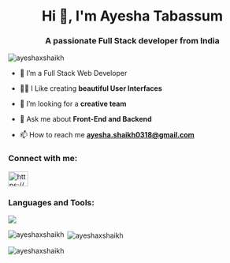 <h1 align="center">Hi 👋, I'm Ayesha Tabassum</h1>
<h3 align="center">A passionate Full Stack developer from India</h3>
<p align="left"> <img src="https://komarev.com/ghpvc/?username=ayeshaxshaikh&label=Profile%20views&color=0e75b6&style=flat" alt="ayeshaxshaikh" /> </p>

- 🌱 I’m a Full Stack Web Developer

- 👨‍💻 I Like creating **beautiful User Interfaces**

- 🤝 I’m looking for a **creative team**

- 💬 Ask me about **Front-End and Backend**

- 📫 How to reach me **ayesha.shaikh0318@gmail.com**

<h3 align="left">Connect with me:</h3>
<p align="left">
<a href="https://www.linkedin.com/in/ayeshaxshaikh/" target="_blank"><img align="center" src="https://raw.githubusercontent.com/rahuldkjain/github-profile-readme-generator/master/src/images/icons/Social/linked-in-alt.svg" alt="https://www.linkedin.com/in/ayeshaxshaikh/" height="30" width="40" /></a>
</p>

<h3 align="left">Languages and Tools:</h3>
<p align="left">
  <a href="https://skillicons.dev">
    <img src="https://skillicons.dev/icons?i=js,python,html,css,bootstrap,npm,react,nodejs,express,mysql,mongo,vite,vscode,git,github,materialui,netlify,postman,redux,replit,sass,stackoverflow,tailwind,ts," />
  </a>
</p>

<p><img align="left" src="https://github-readme-stats.vercel.app/api/top-langs?username=ayeshaxshaikh&show_icons=true&locale=en&layout=compact" alt="ayeshaxshaikh" /></p>

<p>&nbsp;<img align="center" src="https://github-readme-stats.vercel.app/api?username=ayeshaxshaikh&show_icons=true&locale=en" alt="ayeshaxshaikh" /></p>

<p><img align="center" src="https://github-readme-streak-stats.herokuapp.com/?user=ayeshaxshaikh&" alt="ayeshaxshaikh" /></p>



